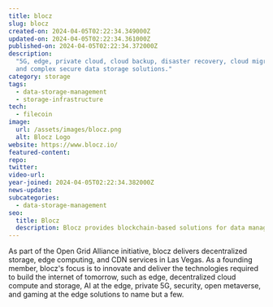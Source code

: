 ```yaml
---
title: blocz
slug: blocz
created-on: 2024-04-05T02:22:34.349000Z
updated-on: 2024-04-05T02:22:34.361000Z
published-on: 2024-04-05T02:22:34.372000Z
description:
  "5G, edge, private cloud, cloud backup, disaster recovery, cloud migrations,
  and complex secure data storage solutions."
category: storage
tags:
  - data-storage-management
  - storage-infrastructure
tech:
  - filecoin
image:
  url: /assets/images/blocz.png
  alt: Blocz Logo
website: https://www.blocz.io/
featured-content:
repo:
twitter:
video-url:
year-joined: 2024-04-05T02:22:34.382000Z
news-update:
subcategories:
  - data-storage-management
seo:
  title: Blocz
  description: Blocz provides blockchain-based solutions for data management.
---
```


As part of the Open Grid Alliance initiative, blocz delivers decentralized storage, edge computing, and CDN services in Las Vegas. As a founding member, blocz's focus is to innovate and deliver the technologies required to build the internet of tomorrow, such as edge, decentralized cloud compute and storage, AI at the edge, private 5G, security, open metaverse, and gaming at the edge solutions to name but a few.
